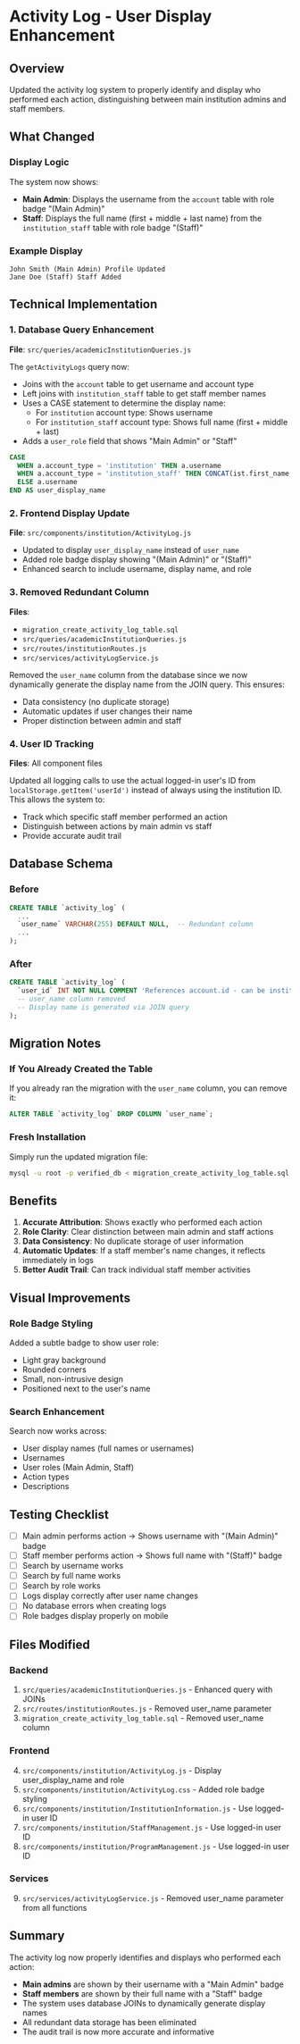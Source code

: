 # Activity Log - User Display Enhancement

## Overview
Updated the activity log system to properly identify and display who performed each action, distinguishing between main institution admins and staff members.

## What Changed

### Display Logic
The system now shows:
- **Main Admin**: Displays the username from the `account` table with role badge "(Main Admin)"
- **Staff**: Displays the full name (first + middle + last name) from the `institution_staff` table with role badge "(Staff)"

### Example Display
```
John Smith (Main Admin) Profile Updated
Jane Doe (Staff) Staff Added
```

## Technical Implementation

### 1. Database Query Enhancement
**File**: `src/queries/academicInstitutionQueries.js`

The `getActivityLogs` query now:
- Joins with the `account` table to get username and account type
- Left joins with `institution_staff` table to get staff member names
- Uses a CASE statement to determine the display name:
  - For `institution` account type: Shows username
  - For `institution_staff` account type: Shows full name (first + middle + last)
- Adds a `user_role` field that shows "Main Admin" or "Staff"

```sql
CASE 
  WHEN a.account_type = 'institution' THEN a.username
  WHEN a.account_type = 'institution_staff' THEN CONCAT(ist.first_name, ' ', IFNULL(CONCAT(ist.middle_name, ' '), ''), ist.last_name)
  ELSE a.username
END AS user_display_name
```

### 2. Frontend Display Update
**File**: `src/components/institution/ActivityLog.js`

- Updated to display `user_display_name` instead of `user_name`
- Added role badge display showing "(Main Admin)" or "(Staff)"
- Enhanced search to include username, display name, and role

### 3. Removed Redundant Column
**Files**: 
- `migration_create_activity_log_table.sql`
- `src/queries/academicInstitutionQueries.js`
- `src/routes/institutionRoutes.js`
- `src/services/activityLogService.js`

Removed the `user_name` column from the database since we now dynamically generate the display name from the JOIN query. This ensures:
- Data consistency (no duplicate storage)
- Automatic updates if user changes their name
- Proper distinction between admin and staff

### 4. User ID Tracking
**Files**: All component files

Updated all logging calls to use the actual logged-in user's ID from `localStorage.getItem('userId')` instead of always using the institution ID. This allows the system to:
- Track which specific staff member performed an action
- Distinguish between actions by main admin vs staff
- Provide accurate audit trail

## Database Schema

### Before
```sql
CREATE TABLE `activity_log` (
  ...
  `user_name` VARCHAR(255) DEFAULT NULL,  -- Redundant column
  ...
);
```

### After
```sql
CREATE TABLE `activity_log` (
  `user_id` INT NOT NULL COMMENT 'References account.id - can be institution admin or staff',
  -- user_name column removed
  -- Display name is generated via JOIN query
);
```

## Migration Notes

### If You Already Created the Table
If you already ran the migration with the `user_name` column, you can remove it:

```sql
ALTER TABLE `activity_log` DROP COLUMN `user_name`;
```

### Fresh Installation
Simply run the updated migration file:
```bash
mysql -u root -p verified_db < migration_create_activity_log_table.sql
```

## Benefits

1. **Accurate Attribution**: Shows exactly who performed each action
2. **Role Clarity**: Clear distinction between main admin and staff actions
3. **Data Consistency**: No duplicate storage of user information
4. **Automatic Updates**: If a staff member's name changes, it reflects immediately in logs
5. **Better Audit Trail**: Can track individual staff member activities

## Visual Improvements

### Role Badge Styling
Added a subtle badge to show user role:
- Light gray background
- Rounded corners
- Small, non-intrusive design
- Positioned next to the user's name

### Search Enhancement
Search now works across:
- User display names (full names or usernames)
- Usernames
- User roles (Main Admin, Staff)
- Action types
- Descriptions

## Testing Checklist

- [ ] Main admin performs action → Shows username with "(Main Admin)" badge
- [ ] Staff member performs action → Shows full name with "(Staff)" badge
- [ ] Search by username works
- [ ] Search by full name works
- [ ] Search by role works
- [ ] Logs display correctly after user name changes
- [ ] No database errors when creating logs
- [ ] Role badges display properly on mobile

## Files Modified

### Backend
1. `src/queries/academicInstitutionQueries.js` - Enhanced query with JOINs
2. `src/routes/institutionRoutes.js` - Removed user_name parameter
3. `migration_create_activity_log_table.sql` - Removed user_name column

### Frontend
4. `src/components/institution/ActivityLog.js` - Display user_display_name and role
5. `src/components/institution/ActivityLog.css` - Added role badge styling
6. `src/components/institution/InstitutionInformation.js` - Use logged-in user ID
7. `src/components/institution/StaffManagement.js` - Use logged-in user ID
8. `src/components/institution/ProgramManagement.js` - Use logged-in user ID

### Services
9. `src/services/activityLogService.js` - Removed user_name parameter from all functions

## Summary

The activity log now properly identifies and displays who performed each action:
- **Main admins** are shown by their username with a "Main Admin" badge
- **Staff members** are shown by their full name with a "Staff" badge
- The system uses database JOINs to dynamically generate display names
- All redundant data storage has been eliminated
- The audit trail is now more accurate and informative
